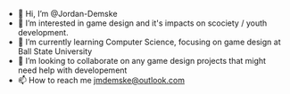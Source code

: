 - 👋 Hi, I’m @Jordan-Demske
- 👀 I’m interested in game design and it's impacts on scociety / youth development.
- 🌱 I’m currently learning Computer Science, focusing on game design at Ball State University
- 💞️ I’m looking to collaborate on any game design projects that might need help with developement
- 📫 How to reach me jmdemske@outlook.com

<!---
Jordan-Demske/Jordan-Demske is a ✨ special ✨ repository because its `README.md` (this file) appears on your GitHub profile.
You can click the Preview link to take a look at your changes.
--->
